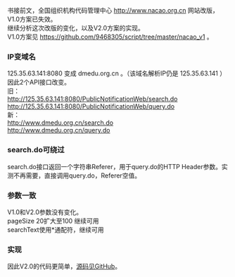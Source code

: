 书接前文，全国组织机构代码管理中心 http://www.nacao.org.cn 网站改版，V1.0方案已失效。  
继续分析这次改版的变化，以及V2.0方案的实现。  
V1.0方案见 https://github.com/9468305/script/tree/master/nacao_v1 。
### IP变域名
125.35.63.141:8080 变成 dmedu.org.cn 。（该域名解析IP仍是 125.35.63.141 ）因此2个API接口改变。  
旧：  
http://125.35.63.141:8080/PublicNotificationWeb/search.do  
http://125.35.63.141:8080/PublicNotificationWeb/query.do  
新：  
http://www.dmedu.org.cn/search.do  
http://www.dmedu.org.cn/query.do  

### search.do可绕过
search.do接口返回一个字符串Referer，用于query.do的HTTP Header参数。实测不再需要，直接调用query.do，Referer空值。  

### 参数一致
V1.0和V2.0参数没有变化。  
pageSize 20扩大至100 继续可用  
searchText使用*通配符，继续可用  

### 实现
因此V2.0的代码更简单，[源码见GitHub](https://github.com/9468305/script/tree/master/nacao_v2)。  
